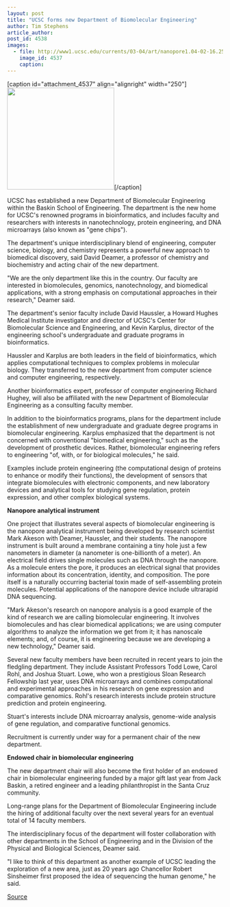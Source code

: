 ```yaml
---
layout: post
title: "UCSC forms new Department of Biomolecular Engineering"
author: Tim Stephens
article_author: 
post_id: 4538
images:
  - file: http://www1.ucsc.edu/currents/03-04/art/nanopore1.04-02-16.250.jpg
    image_id: 4537
    caption: 
---
```


[caption id="attachment_4537" align="alignright" width="250"]<a href="http://dev-ucsc-news.pantheonsite.io/wp-content/uploads/2004/02/nanopore1.04-02-16.250.jpg"><img class="size-full wp-image-4537" src="http://dev-ucsc-news.pantheonsite.io/wp-content/uploads/2004/02/nanopore1.04-02-16.250.jpg" alt="" width="250" height="238" /></a>[/caption]
<p>
  UCSC has established a new Department of Biomolecular Engineering within the Baskin School of Engineering. The department is the new home for UCSC's renowned programs in bioinformatics, and includes faculty and researchers with interests in nanotechnology, protein engineering, and DNA microarrays (also known as "gene chips").<br>
</p>
<p>
  The department's unique interdisciplinary blend of engineering, computer science, biology, and chemistry represents a powerful new approach to biomedical discovery, said David Deamer, a professor of chemistry and biochemistry and acting chair of the new department.<br>
</p>
<p>
  "We are the only department like this in the country. Our faculty are interested in biomolecules, genomics, nanotechnology, and biomedical applications, with a strong emphasis on computational approaches in their research," Deamer said.
</p>
<p>
  The department's senior faculty include David Haussler, a Howard Hughes Medical Institute investigator and director of UCSC's Center for Biomolecular Science and Engineering, and Kevin Karplus, director of the engineering school's undergraduate and graduate programs in bioinformatics.
</p>
<p>
  Haussler and Karplus are both leaders in the field of bioinformatics, which applies computational techniques to complex problems in molecular biology. They transferred to the new department from computer science and computer engineering, respectively.
</p>
<p>
  Another bioinformatics expert, professor of computer engineering Richard Hughey, will also be affiliated with the new Department of Biomolecular Engineering as a consulting faculty member.<br>
</p>
<p>
  In addition to the bioinformatics programs, plans for the department include the establishment of new undergraduate and graduate degree programs in biomolecular engineering. Karplus emphasized that the department is not concerned with conventional "biomedical engineering," such as the development of prosthetic devices. Rather, biomolecular engineering refers to engineering "of, with, or for biological molecules," he said.<br>
</p>
<p>
  Examples include protein engineering (the computational design of proteins to enhance or modify their functions), the development of sensors that integrate biomolecules with electronic components, and new laboratory devices and analytical tools for studying gene regulation, protein expression, and other complex biological systems.<br>
</p>
<p>
  <b>Nanopore analytical instrument<br></b>
</p>
<p>
  One project that illustrates several aspects of biomolecular engineering is the nanopore analytical instrument being developed by research scientist Mark Akeson with Deamer, Haussler, and their students. The nanopore instrument is built around a membrane containing a tiny hole just a few nanometers in diameter (a nanometer is one-billionth of a meter). An electrical field drives single molecules such as DNA through the nanopore. As a molecule enters the pore, it produces an electrical signal that provides information about its concentration, identity, and composition. The pore itself is a naturally occurring bacterial toxin made of self-assembling protein molecules. Potential applications of the nanopore device include ultrarapid DNA sequencing.<br>
</p>
<p>
  "Mark Akeson's research on nanopore analysis is a good example of the kind of research we are calling biomolecular engineering. It involves biomolecules and has clear biomedical applications; we are using computer algorithms to analyze the information we get from it; it has nanoscale elements; and, of course, it is engineering because we are developing a new technology," Deamer said.<br>
</p>
<p>
  Several new faculty members have been recruited in recent years to join the fledgling department. They include Assistant Professors Todd Lowe, Carol Rohl, and Joshua Stuart. Lowe, who won a prestigious Sloan Research Fellowship last year, uses DNA microarrays and combines computational and experimental approaches in his research on gene expression and comparative genomics. Rohl's research interests include protein structure prediction and protein engineering.
</p>
<p>
  Stuart's interests include DNA microarray analysis, genome-wide analysis of gene regulation, and comparative functional genomics.<br>
</p>
<p>
  Recruitment is currently under way for a permanent chair of the new department.
</p>
<p>
  <b>Endowed chair in biomolecular engineering</b>
</p>
<p>
  The new department chair will also become the first holder of an endowed chair in biomolecular engineering funded by a major gift last year from Jack Baskin, a retired engineer and a leading philanthropist in the Santa Cruz community.<br>
</p>
<p>
  Long-range plans for the Department of Biomolecular Engineering include the hiring of additional faculty over the next several years for an eventual total of 14 faculty members.<br>
</p>
<p>
  The interdisciplinary focus of the department will foster collaboration with other departments in the School of Engineering and in the Division of the Physical and Biological Sciences, Deamer said.<br>
</p>
<p>
  "I like to think of this department as another example of UCSC leading the exploration of a new area, just as 20 years ago Chancellor Robert Sinsheimer first proposed the idea of sequencing the human genome," he said.<br>
</p>
<p><a href="http://www1.ucsc.edu/currents/03-04/02-16/biomolecular.html" title="Permalink to biomolecular">Source</a></p>
